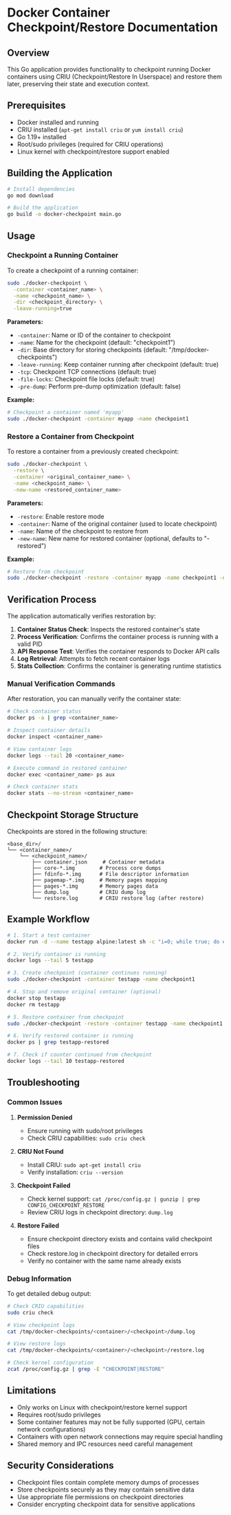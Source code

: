 # Docker Container Checkpoint/Restore Documentation

## Overview
This Go application provides functionality to checkpoint running Docker containers using CRIU (Checkpoint/Restore In Userspace) and restore them later, preserving their state and execution context.

## Prerequisites
- Docker installed and running
- CRIU installed (`apt-get install criu` or `yum install criu`)
- Go 1.19+ installed
- Root/sudo privileges (required for CRIU operations)
- Linux kernel with checkpoint/restore support enabled

## Building the Application

```bash
# Install dependencies
go mod download

# Build the application
go build -o docker-checkpoint main.go
```

## Usage

### Checkpoint a Running Container

To create a checkpoint of a running container:

```bash
sudo ./docker-checkpoint \
  -container <container_name> \
  -name <checkpoint_name> \
  -dir <checkpoint_directory> \
  -leave-running=true
```

**Parameters:**
- `-container`: Name or ID of the container to checkpoint
- `-name`: Name for the checkpoint (default: "checkpoint1")
- `-dir`: Base directory for storing checkpoints (default: "/tmp/docker-checkpoints")
- `-leave-running`: Keep container running after checkpoint (default: true)
- `-tcp`: Checkpoint TCP connections (default: true)
- `-file-locks`: Checkpoint file locks (default: true)
- `-pre-dump`: Perform pre-dump optimization (default: false)

**Example:**
```bash
# Checkpoint a container named 'myapp'
sudo ./docker-checkpoint -container myapp -name checkpoint1
```

### Restore a Container from Checkpoint

To restore a container from a previously created checkpoint:

```bash
sudo ./docker-checkpoint \
  -restore \
  -container <original_container_name> \
  -name <checkpoint_name> \
  -new-name <restored_container_name>
```

**Parameters:**
- `-restore`: Enable restore mode
- `-container`: Name of the original container (used to locate checkpoint)
- `-name`: Name of the checkpoint to restore from
- `-new-name`: New name for restored container (optional, defaults to "<original>-restored")

**Example:**
```bash
# Restore from checkpoint
sudo ./docker-checkpoint -restore -container myapp -name checkpoint1 -new-name myapp-restored
```

## Verification Process

The application automatically verifies restoration by:

1. **Container Status Check**: Inspects the restored container's state
2. **Process Verification**: Confirms the container process is running with a valid PID
3. **API Response Test**: Verifies the container responds to Docker API calls
4. **Log Retrieval**: Attempts to fetch recent container logs
5. **Stats Collection**: Confirms the container is generating runtime statistics

### Manual Verification Commands

After restoration, you can manually verify the container state:

```bash
# Check container status
docker ps -a | grep <container_name>

# Inspect container details
docker inspect <container_name>

# View container logs
docker logs --tail 20 <container_name>

# Execute command in restored container
docker exec <container_name> ps aux

# Check container stats
docker stats --no-stream <container_name>
```

## Checkpoint Storage Structure

Checkpoints are stored in the following structure:
```
<base_dir>/
└── <container_name>/
    └── <checkpoint_name>/
        ├── container.json     # Container metadata
        ├── core-*.img        # Process core dumps
        ├── fdinfo-*.img      # File descriptor information
        ├── pagemap-*.img     # Memory pages mapping
        ├── pages-*.img       # Memory pages data
        ├── dump.log          # CRIU dump log
        └── restore.log       # CRIU restore log (after restore)
```

## Example Workflow

```bash
# 1. Start a test container
docker run -d --name testapp alpine:latest sh -c "i=0; while true; do echo Counter: $i; i=$((i+1)); sleep 2; done"

# 2. Verify container is running
docker logs --tail 5 testapp

# 3. Create checkpoint (container continues running)
sudo ./docker-checkpoint -container testapp -name checkpoint1

# 4. Stop and remove original container (optional)
docker stop testapp
docker rm testapp

# 5. Restore container from checkpoint
sudo ./docker-checkpoint -restore -container testapp -name checkpoint1 -new-name testapp-restored

# 6. Verify restored container is running
docker ps | grep testapp-restored

# 7. Check if counter continued from checkpoint
docker logs --tail 10 testapp-restored
```

## Troubleshooting

### Common Issues

1. **Permission Denied**
   - Ensure running with sudo/root privileges
   - Check CRIU capabilities: `sudo criu check`

2. **CRIU Not Found**
   - Install CRIU: `sudo apt-get install criu`
   - Verify installation: `criu --version`

3. **Checkpoint Failed**
   - Check kernel support: `cat /proc/config.gz | gunzip | grep CONFIG_CHECKPOINT_RESTORE`
   - Review CRIU logs in checkpoint directory: `dump.log`

4. **Restore Failed**
   - Ensure checkpoint directory exists and contains valid checkpoint files
   - Check restore.log in checkpoint directory for detailed errors
   - Verify no container with the same name already exists

### Debug Information

To get detailed debug output:

```bash
# Check CRIU capabilities
sudo criu check

# View checkpoint logs
cat /tmp/docker-checkpoints/<container>/<checkpoint>/dump.log

# View restore logs
cat /tmp/docker-checkpoints/<container>/<checkpoint>/restore.log

# Check kernel configuration
zcat /proc/config.gz | grep -E "CHECKPOINT|RESTORE"
```

## Limitations

- Only works on Linux with checkpoint/restore kernel support
- Requires root/sudo privileges
- Some container features may not be fully supported (GPU, certain network configurations)
- Containers with open network connections may require special handling
- Shared memory and IPC resources need careful management

## Security Considerations

- Checkpoint files contain complete memory dumps of processes
- Store checkpoints securely as they may contain sensitive data
- Use appropriate file permissions on checkpoint directories
- Consider encrypting checkpoint data for sensitive applications